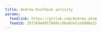 ```yaml
---
title: Andrew Kvalheim activity
params:
  feedlink: https://gitlab.com/Andrew.atom
  feedid: 35f369e69f2049cc6ba87e51e9d08e22
---
```

